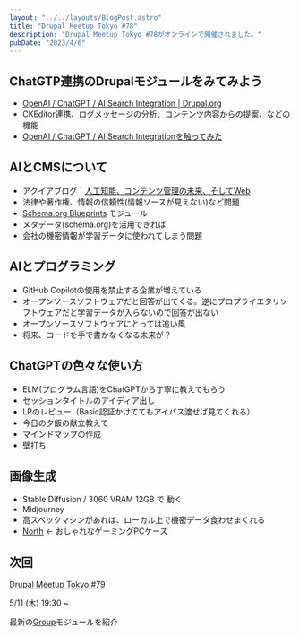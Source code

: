 ```yaml
---
layout: "../../layouts/BlogPost.astro"
title: "Drupal Meetup Tokyo #78"
description: "Drupal Meetup Tokyo #78がオンラインで開催されました。"
pubDate: "2023/4/6"
---
```


## ChatGTP連携のDrupalモジュールをみてみよう

- [OpenAI / ChatGPT / AI Search Integration | Drupal.org](https://www.drupal.org/project/openai)
- CKEditor連携、ログメッセージの分析、コンテンツ内容からの提案、などの機能
- [OpenAI / ChatGPT / AI Search Integrationを触ってみた](https://takayuki.hagihara.tokyo/blog/2023-04-06)

## AIとCMSについて

- アクイアブログ：[人工知能、コンテンツ管理の未来、そしてWeb](https://www.acquia.com/jp/blog/artificial-intelligence-future-content-management-and-web)
- 法律や著作権、情報の信頼性(情報ソースが見えない)など問題
- [Schema.org Blueprints](https://www.drupal.org/project/schemadotorg) モジュール
- メタデータ(schema.org)を活用できれば
- 会社の機密情報が学習データに使われてしまう問題

## AIとプログラミング

- GitHub Copilotの使用を禁止する企業が増えている
- オープンソースソフトウェアだと回答が出てくる。逆にプロプライエタリソフトウェアだと学習データが入らないので回答が出ない
- オープンソースソフトウェアにとっては追い風
- 将来、コードを手で書かなくなる未来が？

## ChatGPTの色々な使い方

- ELM(プログラム言語)をChatGPTから丁寧に教えてもらう
- セッションタイトルのアイディア出し
- LPのレビュー（Basic認証かけててもアイパス渡せば見てくれる）
- 今日の夕飯の献立教えて
- マインドマップの作成
- 壁打ち

## 画像生成

- Stable Diffusion / 3060 VRAM 12GB で 動く
- Midjourney
- 高スペックマシンがあれば、ローカル上で機密データ食わせまくれる
- [North](https://www.fractal-design.com/ja/products/cases/north/) <- おしゃれなゲーミングPCケース

## 次回

[Drupal Meetup Tokyo #79](https://drupal-tokyo.connpass.com/event/280394/) 

5/11 (木) 19:30 ~ 

最新の[Group](https://www.drupal.org/project/group)モジュールを紹介
